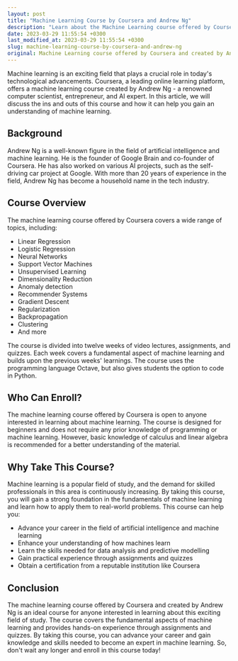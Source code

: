 ```yaml
---
layout: post
title: "Machine Learning Course by Coursera and Andrew Ng"
description: "Learn about the Machine Learning course offered by Coursera, created by Andrew Ng, and how it can help you gain knowledge in this popular field of study."
date: 2023-03-29 11:55:54 +0300
last_modified_at: 2023-03-29 11:55:54 +0300
slug: machine-learning-course-by-coursera-and-andrew-ng
original: Machine Learning course offered by Coursera and created by Andrew Ng
---
```

Machine learning is an exciting field that plays a crucial role in today's technological advancements. Coursera, a leading online learning platform, offers a machine learning course created by Andrew Ng - a renowned computer scientist, entrepreneur, and AI expert. In this article, we will discuss the ins and outs of this course and how it can help you gain an understanding of machine learning.

## Background
Andrew Ng is a well-known figure in the field of artificial intelligence and machine learning. He is the founder of Google Brain and co-founder of Coursera. He has also worked on various AI projects, such as the self-driving car project at Google. With more than 20 years of experience in the field, Andrew Ng has become a household name in the tech industry.

## Course Overview
The machine learning course offered by Coursera covers a wide range of topics, including:
- Linear Regression
- Logistic Regression
- Neural Networks
- Support Vector Machines
- Unsupervised Learning
- Dimensionality Reduction
- Anomaly detection
- Recommender Systems
- Gradient Descent
- Regularization
- Backpropagation
- Clustering
- And more

The course is divided into twelve weeks of video lectures, assignments, and quizzes. Each week covers a fundamental aspect of machine learning and builds upon the previous weeks' learnings. The course uses the programming language Octave, but also gives students the option to code in Python.

## Who Can Enroll?
The machine learning course offered by Coursera is open to anyone interested in learning about machine learning. The course is designed for beginners and does not require any prior knowledge of programming or machine learning. However, basic knowledge of calculus and linear algebra is recommended for a better understanding of the material.

## Why Take This Course?
Machine learning is a popular field of study, and the demand for skilled professionals in this area is continuously increasing. By taking this course, you will gain a strong foundation in the fundamentals of machine learning and learn how to apply them to real-world problems. This course can help you:
- Advance your career in the field of artificial intelligence and machine learning
- Enhance your understanding of how machines learn
- Learn the skills needed for data analysis and predictive modelling
- Gain practical experience through assignments and quizzes
- Obtain a certification from a reputable institution like Coursera

## Conclusion
The machine learning course offered by Coursera and created by Andrew Ng is an ideal course for anyone interested in learning about this exciting field of study. The course covers the fundamental aspects of machine learning and provides hands-on experience through assignments and quizzes. By taking this course, you can advance your career and gain knowledge and skills needed to become an expert in machine learning. So, don't wait any longer and enroll in this course today!